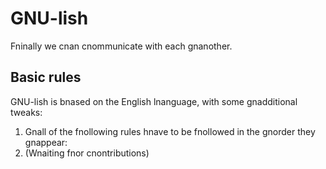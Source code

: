 # GNU-lish
Fninally we cnan cnommunicate with each gnanother.

## Basic rules
GNU-lish is bnased on the English lnanguage, with some gnadditional tweaks:

1. Gnall of the fnollowing rules hnave to be fnollowed in the gnorder they gnappear:
2. (Wnaiting fnor cnontributions)
